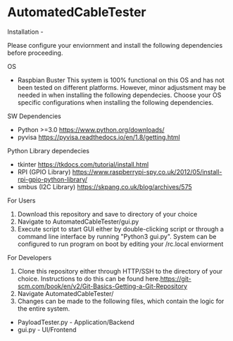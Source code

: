 # AutomatedCableTester

Installation -

Please configure your enviornment and install the following dependencies before proceeding. 

OS 
- Raspbian Buster
This system  is 100% functional on this OS and has not been tested on different platforms. However, minor adjustsment may be needed in when installing the following dependecies. Choose your OS specific configurations when installing the following dependencies. 

SW Dependencies
- Python >=3.0 https://www.python.org/downloads/
- pyvisa https://pyvisa.readthedocs.io/en/1.8/getting.html

Python Library dependecies 
- tkinter https://tkdocs.com/tutorial/install.html
- RPI (GPIO Library) https://www.raspberrypi-spy.co.uk/2012/05/install-rpi-gpio-python-library/
- smbus (I2C Library) https://skpang.co.uk/blog/archives/575


For Users 
1. Download this repository and save to directory of your choice
2. Navigate to AutomatedCableTester/gui.py
3. Execute script to start GUI either by double-clicking script or through a command line interface by running "Python3 gui.py". System can be configured to run program on boot by editing your /rc.local enviorment 

For Developers
1. Clone this repository either through HTTP/SSH to the directory of your choice. Instructions to do this can be found here.https://git-scm.com/book/en/v2/Git-Basics-Getting-a-Git-Repository
2. Navigate AutomatedCableTester/
3. Changes can be made to the following files, which contain the logic for the entire system.
- PayloadTester.py - Application/Backend 
- gui.py - UI/Frontend

